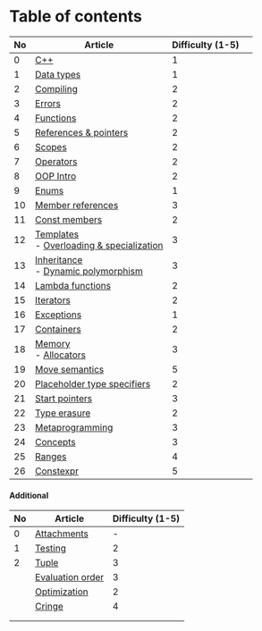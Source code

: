 # Table of contents

| No  | Article                                                                                                | Difficulty (1-5) |     |
| --- | ------------------------------------------------------------------------------------------------------ | ---------------- | --- |
| 0   | [C++](Basics/CPP.md)                                                                                   | 1                |     |
| 1   | [Data types](Basics/DataTypes.md)                                                                      | 1                |     |
| 2   | [Compiling](Basics/Compiling.md)                                                                       | 2                |     |
| 3   | [Errors](Basics/Errors.md)                                                                             | 2                |     |
| 4   | [Functions](Basics/Functions.md)                                                                       | 2                |     |
| 5   | [References & pointers](Basics/ReferencesAndPointers.md)                                               | 2                |     |
| 6   | [Scopes](Basics/Scopes.md)                                                                             | 2                |     |
| 7   | [Operators](Basics/Operators.md)                                                                       | 2                |     |
| 8   | [OOP Intro](OOP/Intro.md)                                                                              | 2                |     |
| 9   | [Enums](OOP/Enums.md)                                                                                  | 1                |     |
| 10  | [Member references](OOP/MemberReferences.md)                                                           | 3                |     |
| 11  | [Const members](OOP/ConstMembers.md)                                                                   | 2                |     |
| 12  | [Templates](OOP/Templates.md)<br>- [Overloading & specialization](OOP/OverloadingAndSpecialization.md) | 3                |     |
| 13  | [Inheritance](OOP/Inheritance.md)<br>- [Dynamic polymorphism](OOP/DynamicPolymorphism.md)              | 3                |     |
| 14  | [Lambda functions](Basics/LambdaFunctions.md)                                                          | 2                |     |
| 15  | [Iterators](Advanced/Iterators.md)                                                                     | 2                |     |
| 16  | [Exceptions](Basics/Exceptions.md)                                                                     | 1                |     |
| 17  | [Containers](Advanced/Containers.md)                                                                   | 2                |     |
| 18  | [Memory](Advanced/Memory.md)<br>- [Allocators](Advanced/Allocators.md)                                 | 3                |     |
| 19  | [Move semantics](Advanced/MoveSemantics.md)                                                            | 5                |     |
| 20  | [Placeholder type specifiers](Advanced/Placeholders.md)                                                | 2                |     |
| 21  | [Start pointers](Advanced/SmartPointers.md)                                                            | 3                |     |
| 22  | [Type erasure](Advanced/TypeErasure.md)                                                                | 2                |     |
| 23  | [Metaprogramming](Advanced/Metaprogramming.md)                                                         | 3                |     |
| 24  | [Concepts](Advanced/Concepts.md)                                                                       | 3                |     |
| 25  | [Ranges](Advanced/Ranges.md)                                                                           | 4                |     |
| 26  | [Constexpr](Advanced/Constexpr.md)                                                                     | 5                |     |

#### Additional

| No  | Article                                     | Difficulty (1-5) |
| --- | ------------------------------------------- | ---------------- |
| 0   | [Attachments](Misc/Attachments.md)          | -                |
| 1   | [Testing](Misc/Testing.md)                  | 2                |
| 2   | [Tuple](Misc/Tuple.md)                      | 3                |
|     | [Evaluation order](Misc/EvaluationOrder.md) | 3                |
|     | [Optimization](Advanced/Optimization.md)    | 2                |
|     | [Cringe](Misc/Cringe.md)                    | 4                |
|     |                                             |                  |
|     |                                             |                  |
